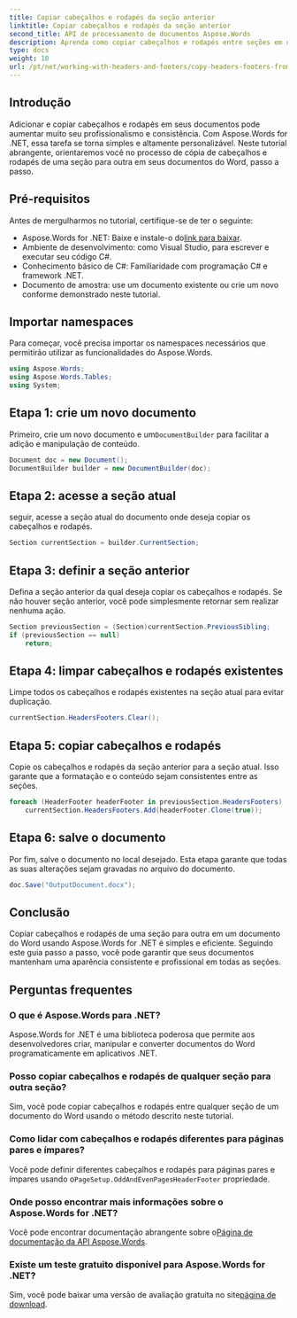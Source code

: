 ```yaml
---
title: Copiar cabeçalhos e rodapés da seção anterior
linktitle: Copiar cabeçalhos e rodapés da seção anterior
second_title: API de processamento de documentos Aspose.Words
description: Aprenda como copiar cabeçalhos e rodapés entre seções em documentos do Word usando Aspose.Words for .NET. Este guia detalhado garante consistência e profissionalismo.
type: docs
weight: 10
url: /pt/net/working-with-headers-and-footers/copy-headers-footers-from-previous-section/
---
```

## Introdução

Adicionar e copiar cabeçalhos e rodapés em seus documentos pode aumentar muito seu profissionalismo e consistência. Com Aspose.Words for .NET, essa tarefa se torna simples e altamente personalizável. Neste tutorial abrangente, orientaremos você no processo de cópia de cabeçalhos e rodapés de uma seção para outra em seus documentos do Word, passo a passo.

## Pré-requisitos

Antes de mergulharmos no tutorial, certifique-se de ter o seguinte:

-  Aspose.Words for .NET: Baixe e instale-o do[link para baixar](https://releases.aspose.com/words/net/).
- Ambiente de desenvolvimento: como Visual Studio, para escrever e executar seu código C#.
- Conhecimento básico de C#: Familiaridade com programação C# e framework .NET.
- Documento de amostra: use um documento existente ou crie um novo conforme demonstrado neste tutorial.

## Importar namespaces

Para começar, você precisa importar os namespaces necessários que permitirão utilizar as funcionalidades do Aspose.Words.

```csharp
using Aspose.Words;
using Aspose.Words.Tables;
using System;
```

## Etapa 1: crie um novo documento

 Primeiro, crie um novo documento e um`DocumentBuilder` para facilitar a adição e manipulação de conteúdo.

```csharp
Document doc = new Document();
DocumentBuilder builder = new DocumentBuilder(doc);
```

## Etapa 2: acesse a seção atual

seguir, acesse a seção atual do documento onde deseja copiar os cabeçalhos e rodapés.

```csharp
Section currentSection = builder.CurrentSection;
```

## Etapa 3: definir a seção anterior

Defina a seção anterior da qual deseja copiar os cabeçalhos e rodapés. Se não houver seção anterior, você pode simplesmente retornar sem realizar nenhuma ação.

```csharp
Section previousSection = (Section)currentSection.PreviousSibling;
if (previousSection == null)
    return;
```

## Etapa 4: limpar cabeçalhos e rodapés existentes

Limpe todos os cabeçalhos e rodapés existentes na seção atual para evitar duplicação.

```csharp
currentSection.HeadersFooters.Clear();
```

## Etapa 5: copiar cabeçalhos e rodapés

Copie os cabeçalhos e rodapés da seção anterior para a seção atual. Isso garante que a formatação e o conteúdo sejam consistentes entre as seções.

```csharp
foreach (HeaderFooter headerFooter in previousSection.HeadersFooters)
    currentSection.HeadersFooters.Add(headerFooter.Clone(true));
```

## Etapa 6: salve o documento

Por fim, salve o documento no local desejado. Esta etapa garante que todas as suas alterações sejam gravadas no arquivo do documento.

```csharp
doc.Save("OutputDocument.docx");
```

## Conclusão

Copiar cabeçalhos e rodapés de uma seção para outra em um documento do Word usando Aspose.Words for .NET é simples e eficiente. Seguindo este guia passo a passo, você pode garantir que seus documentos mantenham uma aparência consistente e profissional em todas as seções.

## Perguntas frequentes

### O que é Aspose.Words para .NET?

Aspose.Words for .NET é uma biblioteca poderosa que permite aos desenvolvedores criar, manipular e converter documentos do Word programaticamente em aplicativos .NET.

### Posso copiar cabeçalhos e rodapés de qualquer seção para outra seção?

Sim, você pode copiar cabeçalhos e rodapés entre qualquer seção de um documento do Word usando o método descrito neste tutorial.

### Como lidar com cabeçalhos e rodapés diferentes para páginas pares e ímpares?

 Você pode definir diferentes cabeçalhos e rodapés para páginas pares e ímpares usando o`PageSetup.OddAndEvenPagesHeaderFooter` propriedade.

### Onde posso encontrar mais informações sobre o Aspose.Words for .NET?

 Você pode encontrar documentação abrangente sobre o[Página de documentação da API Aspose.Words](https://reference.aspose.com/words/net/).

### Existe um teste gratuito disponível para Aspose.Words for .NET?

 Sim, você pode baixar uma versão de avaliação gratuita no site[página de download](https://releases.aspose.com/).